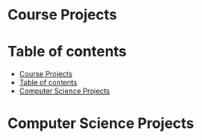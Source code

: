 Course Projects
=========
Table of contents
=================
<!--ts-->
   * [Course Projects](#course-projects)
   * [Table of contents](#table-of-contents)
   * [Computer Science Projects](#computer-science-projects)
<!--te-->

Computer Science Projects
=================


